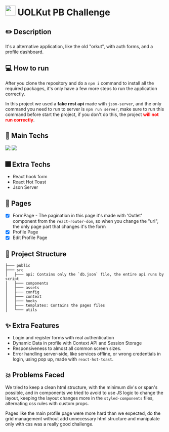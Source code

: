 # <img style="width: 32px; height: 32px; padding-top: 8px;" src="https://s3.amazonaws.com/gupy5/production/companies/417/career/35254/images/2021-11-05_19-02_logo.png" /> UOLKut PB Challenge

## :pencil2: Description

It's a alternative application, like the old "orkut", with auth forms, and a profile dashboard.

## :computer: How to run

After you clone the repository and do a `npm i` command to install all the required packages, it's only have a few more steps to run the application correctly.

In this project we used a <strong>fake rest api</strong> made with `json-server`, and the only command you need to run to server is `npm run server`, make sure to run this command before start the project, if you don't do this, the project <strong style="color: red;">will not run correctly</strong>.

## :iphone: Main Techs

<div style="display: inline-block">
   <img src="https://img.shields.io/badge/React-20232A?style=for-the-badge&logo=react&logoColor=61DAFB" />
   <img src="https://img.shields.io/badge/styled--components-DB7093?style=for-the-badge&logo=styled-components&logoColor=white" />
</div>

## :fireworks: Extra Techs

- React hook form
- React Hot Toast
- Json Server

## :page_facing_up: Pages

- [x] FormPage - The pagination in this page it's made with 'Outlet' component from the `react-router-dom`, so when you change the "url", the only page part that changes it's the form
- [x] Profile Page
- [x] Edit Profile Page

## :file_folder: Project Structure

```
├─── public
├─── src
│   ├─── api: Contains only the `db.json` file, the entire api runs by script
│   ├─── components
│   ├─── assets
│   ├─── config
│   ├─── context
│   ├─── hooks
│   ├─── templates: Contains the pages files
│   └─── utils
```

## :sparkles: Extra Features

- Login and register forms with real authentication
- Dynamic Data in profile with Context API and Session Storage
- Responsiveness to almost all common screen sizes.
- Error handling server-side, like services offline, or wrong credentials in login, using pop up, made with `react-hot-toast`.

## :boom: Problems Faced

We tried to keep a clean html structure, with the minimum div's or span's possible, and in components we tried to avoid to use JS logic to change the layout, keeping the layout changes more in the `styled-components` files, alternating css rules with custom props.

Pages like the main profile page were more hard than we expected, do the grid management without add unnecessary html structure and manipulate only with css was a really good challenge.
